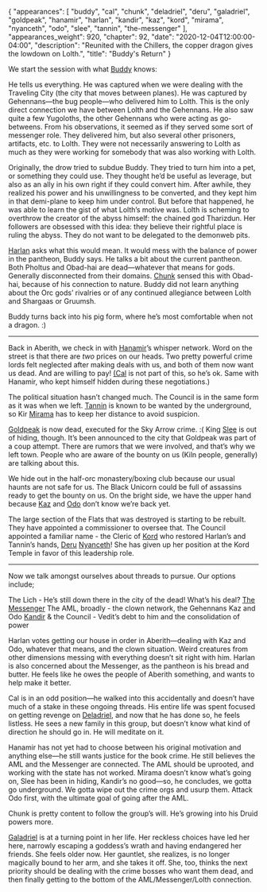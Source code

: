{
    "appearances": [
        "buddy",
        "cal",
        "chunk",
        "deladriel",
        "deru",
        "galadriel",
        "goldpeak",
        "hanamir",
        "harlan",
        "kandir",
        "kaz",
        "kord",
        "mirama",
        "nyanceth",
        "odo",
        "slee",
        "tannin",
        "the-messenger"
    ],
    "appearances_weight": 920,
    "chapter": 92,
    "date": "2020-12-04T12:00:00-04:00",
    "description": "Reunited with the Chillers, the copper dragon gives the lowdown on Lolth.",
    "title": "Buddy's Return"
}

We start the session with what [Buddy](/characters/buddy/) knows:

He tells us everything. He was captured when we were dealing with the Traveling City (the city that moves between planes). He was captured by Gehennans—the bug people—who delivered him to Lolth. This is the only direct connection we have between Lolth and the Gehennans. He also saw quite a few Yugoloths, the other Gehennans who were acting as go-betweens. From his observations, it seemed as if they served some sort of messenger role. They delivered him, but also several other prisoners, artifacts, etc. to Lolth. They were not necessarily answering to Lolth as much as they were working for somebody that was also working with Lolth.

Originally, the drow tried to subdue Buddy. They tried to turn him into a pet, or something they could use. They thought he’d be useful as leverage, but also as an ally in his own right if they could convert him. After awhile, they realized his power and his unwillingness to be converted, and they kept him in that demi-plane to keep him under control. But before that happened, he was able to learn the gist of what Lolth’s motive was. Lolth is scheming to overthrow the creator of the abyss himself: the chained god Tharizdun. Her followers are obsessed with this idea: they believe their rightful place is ruling the abyss. They do not want to be delegated to the demonweb pits. 

[Harlan](/characters/harlan/) asks what this would mean. It would mess with the balance of power in the pantheon, Buddy says. He talks a bit about the current pantheon. Both Pholtus and Obad-hai are dead—whatever that means for gods. Generally disconnected from their domains. [Chunk](/characters/chunk/) sensed this with Obad-hai, because of his connection to nature. Buddy did not learn anything about the Orc gods’ rivalries or of any continued allegiance between Lolth and Shargaas or Gruumsh.

Buddy turns back into his pig form, where he’s most comfortable when not a dragon. :)

---

Back in Aberith, we check in with [Hanamir](/characters/hanamir/)’s whisper network. Word on the street is that there are *two* prices on our heads. Two pretty powerful crime lords felt neglected after making deals with us, and both of them now want us dead. And are willing to pay! [(Cal](/characters/cal/) is not part of this, so he’s ok. Same with Hanamir, who kept himself hidden during these negotiations.)

The political situation hasn’t changed much. The Council is in the same form as it was when we left. [Tannin](/characters/tannin/) is known to be wanted by the underground, so Kir [Mirama](/characters/mirama/) has to keep her distance to avoid suspicion. 

[Goldpeak](/characters/goldpeak/) is now dead, executed for the Sky Arrow crime. :( King [Slee](/characters/slee/) is out of hiding, though. It’s been announced to the city that Goldpeak was part of a coup attempt. There are rumors that we were involved, and that’s why we left town. People who are aware of the bounty on us (Kiln people, generally) are talking about this. 

We hide out in the half-orc monastery/boxing club because our usual haunts are not safe for us. The Black Unicorn could be full of assassins ready to get the bounty on us. On the bright side, we have the upper hand because [Kaz](/characters/kaz/) and [Odo](/characters/odo/) don’t know we’re back yet. 

The large section of the Flats that was destroyed is starting to be rebuilt. They have appointed a commissioner to oversee that. The Council appointed a familiar name - the Cleric of [Kord](/characters/kord/) who restored Harlan’s and Tannin’s hands, [Deru](/characters/deru/) [Nyanceth](/characters/nyanceth/)! She has given up her position at the Kord Temple in favor of this leadership role.

---

Now we talk amongst ourselves about threads to pursue. Our options include;

The Lich - He’s still down there in the city of the dead! What’s his deal?
[The Messenger](/characters/the-messenger/) 
The AML, broadly - the clown network, the Gehennans
Kaz and Odo
[Kandir](/characters/kandir/) & the Council - Vedit’s debt to him and the consolidation of power

Harlan votes getting our house in order in Aberith—dealing with Kaz and Odo, whatever that means, and the clown situation. Weird creatures from other dimensions messing with everything doesn’t sit right with him. Harlan is also concerned about the Messenger, as the pantheon is his bread and butter. He feels like he owes the people of Aberith something, and wants to help make it better.

Cal is in an odd position—he walked into this accidentally and doesn’t have much of a stake in these ongoing threads. His entire life was spent focused on getting revenge on [Deladriel](/characters/deladriel/), and now that he has done so, he feels listless. He sees a new family in this group, but doesn’t know what kind of direction he should go in. He will meditate on it. 

Hanamir has not yet had to choose between his original motivation and anything else—he still wants justice for the book crime. He still believes the AML and the Messenger are connected. The AML should be uprooted, and working with the state has not worked. Mirama doesn’t know what’s going on, Slee has been in hiding, Kandir’s no good—so, he concludes, we gotta go underground. We gotta wipe out the crime orgs and usurp them. Attack Odo first, with the ultimate goal of going after the AML.

Chunk is pretty content to follow the group’s will. He’s growing into his Druid powers more. 

[Galadriel](/characters/galadriel/) is at a turning point in her life. Her reckless choices have led her here, narrowly escaping a goddess’s wrath and having endangered her friends. She feels older now. Her gauntlet, she realizes, is no longer magically bound to her arm, and she takes it off. She, too, thinks the next priority should be dealing with the crime bosses who want them dead, and then finally getting to the bottom of the AML/Messenger/Lolth connection.
